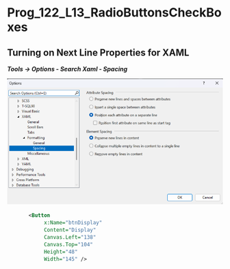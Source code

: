 # Prog_122_L13_RadioButtonsCheckBoxes

## Turning on Next Line Properties for XAML
***Tools -> Options - Search Xaml - Spacing***

![Options New Line](Images/Options_NewLine.png)

```xml
       <Button
            x:Name="btnDisplay"
            Content="Display"
            Canvas.Left="138"
            Canvas.Top="104"
            Height="48"
            Width="145" />
```